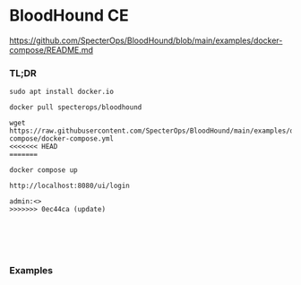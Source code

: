# BloodHound CE

https://github.com/SpecterOps/BloodHound/blob/main/examples/docker-compose/README.md

### TL;DR
```
sudo apt install docker.io

docker pull specterops/bloodhound

wget https://raw.githubusercontent.com/SpecterOps/BloodHound/main/examples/docker-compose/docker-compose.yml
<<<<<<< HEAD
=======

docker compose up

http://localhost:8080/ui/login

admin:<>
>>>>>>> 0ec44ca (update)
```

### 
```

```

### 
```

```

### 
```

```

### Examples
```

```

### 
```

```

### 
```

```

### 
```

```

### 
```

```

### 
```

```